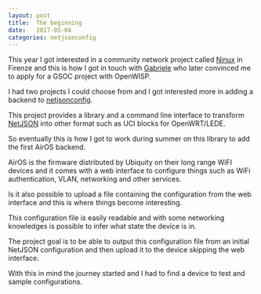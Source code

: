 ```yaml
---
layout: post
title:  The beginning
date:   2017-05-04
categories: netjsonconfig
---
```


This year I got interested in a community network project called [Ninux][ninux-firenze] in Firenze and this is how I got in touch with [Gabriele][gabri] who later convinced me to apply for a GSOC project with OpenWISP.

I had two projects I could choose from and I got interested more in adding a backend to [netjsonconfig][netjsonconfig].

This project provides a library and a command line interface to transform [NetJSON](https://netjson.org/rfc.html) into other format such as UCI blocks for OpenWRT/LEDE.

So eventually this is how I got to work during summer on this library to add the first AirOS backend.

AirOS is the firmware distributed by Ubiquity on their long range WiFI devices and it comes with a web interface to configure things such as WiFi authentication, VLAN, networking and other services.

Is it also possible to upload a file containing the configuration from the web interface and this is where things become interesting.

This configuration file is easily readable and with some networking knowledges is possible to infer what state the device is in.

The project goal is to be able to output this configuration file from an initial NetJSON configuration and then upload it to the device skipping the web interface.

With this in mind the journey started and I had to find a device to test and sample configurations.

[ninux-firenze]: http://www.firenze.ninux.org/
[gabri]: https://github.com/gabri94
[netjsonconfig]: http://netjsonconfig.openwisp.org/en/stable/
